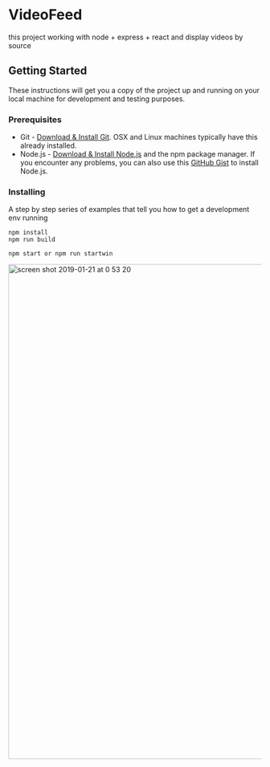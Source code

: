 # VideoFeed
this project working with node + express + react and display videos by source 
## Getting Started

These instructions will get you a copy of the project up and running on your local machine for development and testing purposes. 

### Prerequisites

* Git - [Download & Install Git](https://git-scm.com/downloads). OSX and Linux machines typically have this already installed.
* Node.js - [Download & Install Node.js](https://nodejs.org/en/download/) and the npm package manager. If you encounter any problems, you can also use this [GitHub Gist](https://gist.github.com/isaacs/579814) to install Node.js.


### Installing

A step by step series of examples that tell you how to get a development env running


```
npm install
npm run build 
```

```
npm start or npm run startwin 
```


<img width="986" alt="screen shot 2019-01-21 at 0 53 20" src="https://user-images.githubusercontent.com/2092131/51446181-1ed15780-1d17-11e9-8ac6-223c1f87b177.png">
